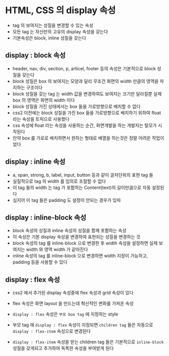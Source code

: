 # HTML, CSS 의 display 속성

- tag 의 보여지는 성질을 변경할 수 있는 속성
- 모든 tag 는 자신만의 고유의 display 속성을 갖는다
- 기본속성은 block, inline 성질을 갖는다

## display : block 속성

- header, nav, div, section, p, articel, footer 등의 속성은 기본적으로 block 성질을 갖는다
- block 성질은 box 의 보여지는 모양과 달리 무조건 화면의 width 만큼의 영역을 차지하는 구조이다
- block 성질을 갖는 tag 는 width 값을 변경하여도 보여지는 크기만 달라질뿐 실제 box 의 영역은 화면의 width 이다
- block 성질을 가진 상태에서는 box 들을 가로방향으로 배치할 수 없다
- css2 이전에는 block 성질을 가진 box 들을 가로방향으로 배치하기 위하여 float 라는 속성을 트릭으로 사용했다
- css 속성에 float 라는 속성을 사용하는 순간, 화면개발을 하는 개발자는 탈모가 시작된다
- 만약 box 를 가로로 배치하면서 원하는 형태로 배열을 하는것은 정말 어려운 작업이었다

## display : inline 속성

- a, span, strong, b, label, input, button 등과 같이 글자단위의 표현 tag 들
- 실질적으로 tag 의 width 를 임의로 조절할 수 없다
- 이 tag 들의 width 는 tag 가 포함하는 Content(text)의 길이만큼으로 자동 설정된다
- 심지어 이 tag 들은 padding 도 설정이 안되는 경우가 있따

## display : inline-block 속성

- block 속성의 성질과 inline 속성의 성질을 함께 포함하는 속성
- 이 속성은 기본 display 속성을 변경하여 표현되는 성질을 변경하는 것
- block 속성의 tag 를 inline-block 으로 변경한 후 width 속성을 설정하면 실제 보여지는 width 와 영역 width 가 같아진다
- inline 속성의 tag 를 inline-block 으로 변경하면 width 지정이 가능하고, padding 등을 사용할 수 있다

## display : flex 속성

- css2 에서 추가된 display 속성중에 flex 속성과 grid 속성이 있다
- flex 속성은 화면 layout 을 만드는데 혁신적인 변화를 가져온 속성

- `display : flex` 속성은 `부모 box tag` 에 지정하는 style
- 부모 tag 에 `display : flex` 속성이 지정되면 `children tag` 들은 자동으로 `display : flex-item` 속성으로 변경된다
- `display : flex-item` 속성을 받는 children tag 들은 기본적으로 `inline-block` 성질을 갖게되고 추가하여 독특한 속성을 부여받게 된다
